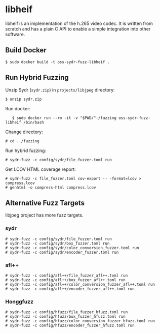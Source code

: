 # libheif

libheif is an implementation of the h.265 video codec. It is written from scratch and has a plain C API to enable a simple integration into other software.

## Build Docker

    $ sudo docker build -t oss-sydr-fuzz-libheif .

## Run Hybrid Fuzzing

Unzip Sydr (`sydr.zip`) in `projects/libjpeg` directory:

    $ unzip sydr.zip

Run docker:

```
   $ sudo docker run --rm -it -v "$PWD/":/fuzzing oss-sydr-fuzz-libheif /bin/bash
```

Change directory:

    # cd ../fuzzing

Run hybrid fuzzing:

    # sydr-fuzz -c config/sydr/file_fuzzer.toml run

Get LCOV HTML coverage report:

    # sydr-fuzz -c file_fuzzer.toml cov-export -- -format=lcov > compress.lcov
    # genhtml -o compress-html compress.lcov

## Alternative Fuzz Targets

libjpeg project has more fuzz targets.

### sydr

    # sydr-fuzz -c config/sydr/file_fuzzer.toml run
    # sydr-fuzz -c config/sydr/box_fuzzer.toml run
    # sydr-fuzz -c config/sydr/color_conversion_fuzzer.toml run
    # sydr-fuzz -c config/sydr/encoder_fuzzer.toml run


### afl++

    # sydr-fuzz -c config/afl++/file_fuzzer_afl++.toml run
    # sydr-fuzz -c config/afl++/box_fuzzer_afl++.toml run
    # sydr-fuzz -c config/afl++/color_conversion_fuzzer_afl++.toml run
    # sydr-fuzz -c config/afl++/encoder_fuzzer_afl++.toml run

### Honggfuzz

    # sydr-fuzz -c config/hfuzz/file_fuzzer_hfuzz.toml run
    # sydr-fuzz -c config/hfuzz/box_fuzzer_hfuzz.toml run
    # sydr-fuzz -c config/hfuzz/color_conversion_fuzzer_hfuzz.toml run
    # sydr-fuzz -c config/hfuzz/encoder_fuzzer_hfuzz.toml run    

